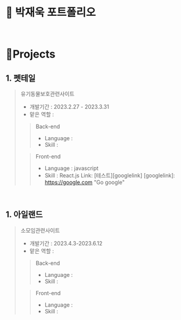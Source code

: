 # 📜 박재욱 포트폴리오

<br />

# 📝Projects
## 1. 펫테일

> 유기동물보호관련사이트
>
> - 개발기간 : 2023.2.27 - 2023.3.31
> - 맡은 역할 : 
>
>> Back-end
>> - Language : 
>> - Skill :
>> 
>> 
>
>> Front-end
>> - Language : javascript
>> - Skill : React.js
>Link: [테스트][googlelink]
[googlelink]: https://google.com "Go google"

<br />

## 1. 아일랜드

> 소모임관련사이트
>
> - 개발기간 : 2023.4.3-2023.6.12
> - 맡은 역할 : 
>
>> Back-end
>> - Language : 
>> - Skill :
>> 
>> 
>
>> Front-end
>> - Language : 
>> - Skill : 
>>
>> 
